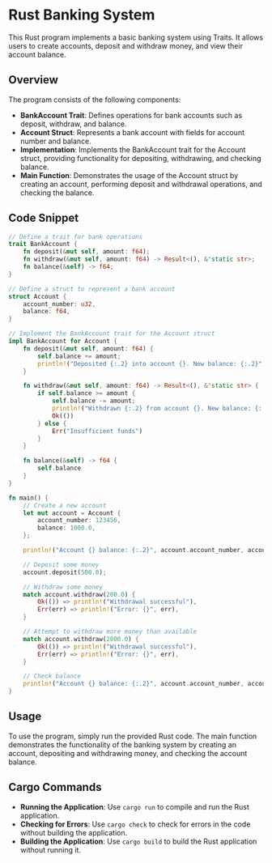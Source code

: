 # Rust Banking System

This Rust program implements a basic banking system using Traits. It allows users to create accounts, deposit and withdraw money, and view their account balance.

## Overview

The program consists of the following components:

- **BankAccount Trait**: Defines operations for bank accounts such as deposit, withdraw, and balance.
- **Account Struct**: Represents a bank account with fields for account number and balance.
- **Implementation**: Implements the BankAccount trait for the Account struct, providing functionality for depositing, withdrawing, and checking balance.
- **Main Function**: Demonstrates the usage of the Account struct by creating an account, performing deposit and withdrawal operations, and checking the balance.

## Code Snippet

```rust
// Define a trait for bank operations
trait BankAccount {
    fn deposit(&mut self, amount: f64);
    fn withdraw(&mut self, amount: f64) -> Result<(), &'static str>;
    fn balance(&self) -> f64;
}

// Define a struct to represent a bank account
struct Account {
    account_number: u32,
    balance: f64,
}

// Implement the BankAccount trait for the Account struct
impl BankAccount for Account {
    fn deposit(&mut self, amount: f64) {
        self.balance += amount;
        println!("Deposited {:.2} into account {}. New balance: {:.2}", amount, self.account_number, self.balance);
    }

    fn withdraw(&mut self, amount: f64) -> Result<(), &'static str> {
        if self.balance >= amount {
            self.balance -= amount;
            println!("Withdrawn {:.2} from account {}. New balance: {:.2}", amount, self.account_number, self.balance);
            Ok(())
        } else {
            Err("Insufficient funds")
        }
    }

    fn balance(&self) -> f64 {
        self.balance
    }
}

fn main() {
    // Create a new account
    let mut account = Account {
        account_number: 123456,
        balance: 1000.0,
    };

    println!("Account {} balance: {:.2}", account.account_number, account.balance());

    // Deposit some money
    account.deposit(500.0);

    // Withdraw some money
    match account.withdraw(200.0) {
        Ok(()) => println!("Withdrawal successful"),
        Err(err) => println!("Error: {}", err),
    }

    // Attempt to withdraw more money than available
    match account.withdraw(2000.0) {
        Ok(()) => println!("Withdrawal successful"),
        Err(err) => println!("Error: {}", err),
    }

    // Check balance
    println!("Account {} balance: {:.2}", account.account_number, account.balance());
}
```

## Usage

To use the program, simply run the provided Rust code. The main function demonstrates the functionality of the banking system by creating an account, depositing and withdrawing money, and checking the account balance.

## Cargo Commands

- **Running the Application**: Use `cargo run` to compile and run the Rust application.
- **Checking for Errors**: Use `cargo check` to check for errors in the code without building the application.
- **Building the Application**: Use `cargo build` to build the Rust application without running it.
